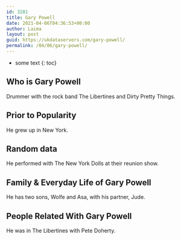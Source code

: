 ```yaml
---
id: 3281
title: Gary Powell
date: 2021-04-06T04:36:53+00:00
author: Laima
layout: post
guid: https://ukdataservers.com/gary-powell/
permalink: /04/06/gary-powell/
---
```


* some text
{: toc}


## Who is Gary Powell
                  
                  
                  
Drummer with the rock band The Libertines and Dirty Pretty Things.
                  
              
            
              
            
                
                
                
## Prior to Popularity
                  
                  
                  
He grew up in New York.
                  
              
            
              
            
                
                
                
## Random data
                  
                  
                  
He performed with The New York Dolls at their reunion show.
                  
              
            
              
            
                
                
                
## Family & Everyday Life of Gary Powell
                  
                  
                  
He has two sons, Wolfe and Asa, with his partner, Jude.
                  
              
            
              
            
                
                
                
## People Related With Gary Powell
                  
                  
                  
He was in The Libertines with Pete Doherty.
                  
              
            
              
            
                
              
            
              
              
            
            
              
            
          
          
          